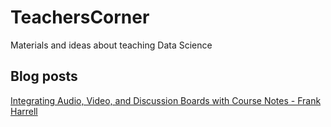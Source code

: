 # TeachersCorner
Materials and ideas about teaching Data Science


## Blog posts

[Integrating Audio, Video, and Discussion Boards with Course Notes - Frank Harrell](http://www.fharrell.com/2017/08/integrating-audio-video-and-discussion.html)

